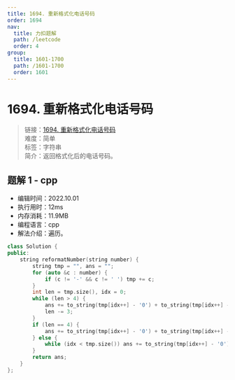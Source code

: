 ```yaml
---
title: 1694. 重新格式化电话号码
order: 1694
nav:
  title: 力扣题解
  path: /leetcode
  order: 4
group:
  title: 1601-1700
  path: /1601-1700
  order: 1601
---
```


# 1694. 重新格式化电话号码

> 链接：[1694. 重新格式化电话号码](https://leetcode.cn/problems/reformat-phone-number/)  
> 难度：简单  
> 标签：字符串  
> 简介：返回格式化后的电话号码。

## 题解 1 - cpp

- 编辑时间：2022.10.01
- 执行用时：12ms
- 内存消耗：11.9MB
- 编程语言：cpp
- 解法介绍：遍历。

```cpp
class Solution {
public:
    string reformatNumber(string number) {
        string tmp = "", ans = "";
        for (auto &c : number) {
            if (c != '-' && c != ' ') tmp += c;
        }
        int len = tmp.size(), idx = 0;
        while (len > 4) {
            ans += to_string(tmp[idx++] - '0') + to_string(tmp[idx++] - '0') + to_string(tmp[idx++] - '0') + "-";
            len -= 3;
        }
        if (len == 4) {
            ans += to_string(tmp[idx++] - '0') + to_string(tmp[idx++] - '0') + "-" + to_string(tmp[idx++] - '0') + to_string(tmp[idx++] - '0');
        } else {
            while (idx < tmp.size()) ans += to_string(tmp[idx++] - '0');
        }
        return ans;
    }
};
```
